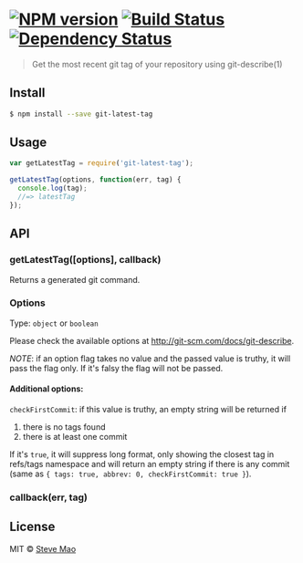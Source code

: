 #  [![NPM version][npm-image]][npm-url] [![Build Status][travis-image]][travis-url] [![Dependency Status][daviddm-url]][daviddm-image]

> Get the most recent git tag of your repository using git-describe(1)


## Install

```sh
$ npm install --save git-latest-tag
```


## Usage

```js
var getLatestTag = require('git-latest-tag');

getLatestTag(options, function(err, tag) {
  console.log(tag);
  //=> latestTag
});
```


## API

### getLatestTag([options], callback)

Returns a generated git command.

### Options

Type: `object` or `boolean`

Please check the available options at http://git-scm.com/docs/git-describe.

*NOTE*: if an option flag takes no value and the passed value is truthy, it will pass the flag only. If it's falsy the flag will not be passed.

#### Additional options:

`checkFirstCommit`: if this value is truthy, an empty string will be returned if
1. there is no tags found
2. there is at least one commit

If it's `true`, it will suppress long format, only showing the closest tag in refs/tags namespace and will return an empty string if there is any commit (same as `{ tags: true, abbrev: 0, checkFirstCommit: true }`).

### callback(err, tag)


## License

MIT © [Steve Mao](https://github.com/stevemao)


[npm-url]: https://npmjs.org/package/git-latest-tag
[npm-image]: https://badge.fury.io/js/git-latest-tag.svg
[travis-url]: https://travis-ci.org/stevemao/git-latest-tag
[travis-image]: https://travis-ci.org/stevemao/git-latest-tag.svg?branch=master
[daviddm-url]: https://david-dm.org/stevemao/git-latest-tag.svg?theme=shields.io
[daviddm-image]: https://david-dm.org/stevemao/git-latest-tag
